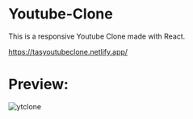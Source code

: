 # Youtube-Clone
This is a responsive Youtube Clone made with React.

https://tasyoutubeclone.netlify.app/

# Preview:

![ytclone](https://user-images.githubusercontent.com/65694925/123142579-998e8780-d427-11eb-8de2-078ecd798d27.gif)
